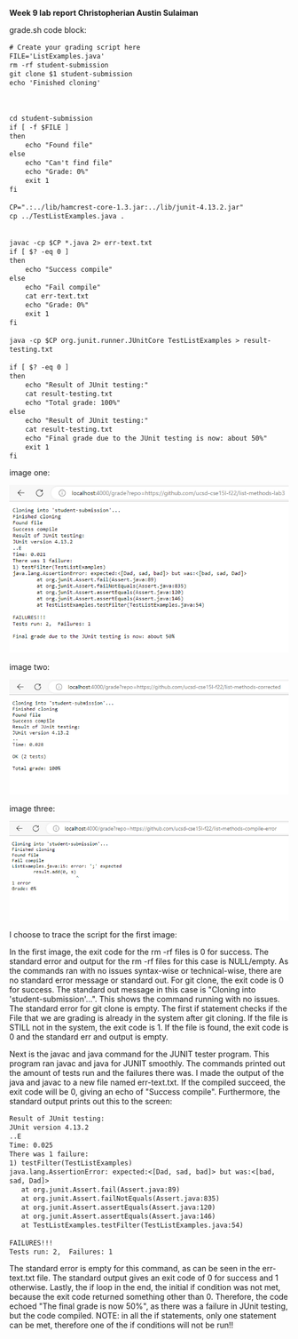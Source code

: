 **Week 9 lab report Christopherian Austin Sulaiman**

grade.sh code block:
```
# Create your grading script here
FILE='ListExamples.java'
rm -rf student-submission
git clone $1 student-submission
echo 'Finished cloning'



cd student-submission
if [ -f $FILE ]
then
    echo "Found file"
else
    echo "Can't find file"
    echo "Grade: 0%"
    exit 1
fi

CP=".:../lib/hamcrest-core-1.3.jar:../lib/junit-4.13.2.jar"
cp ../TestListExamples.java .


javac -cp $CP *.java 2> err-text.txt
if [ $? -eq 0 ]
then
    echo "Success compile"
else
    echo "Fail compile"
    cat err-text.txt
    echo "Grade: 0%"
    exit 1
fi

java -cp $CP org.junit.runner.JUnitCore TestListExamples > result-testing.txt

if [ $? -eq 0 ]
then
    echo "Result of JUnit testing:"
    cat result-testing.txt
    echo "Total grade: 100%"
else
    echo "Result of JUnit testing:"
    cat result-testing.txt
    echo "Final grade due to the JUnit testing is now: about 50%"
    exit 1
fi
```
image one:

![Alt text](1st.png)


image two:

![Alt text](2nd.png)

image three:

![Alt text](3rd.png)




I choose to trace the script for the first image:



In the first image, the exit code for the rm -rf files is 0 for success. The standard error and output for the rm -rf files for this case is NULL/empty. As the commands ran with no issues syntax-wise or technical-wise, there are no standard error message or standard out. For git clone, the exit code is 0 for success. The standard out message in this case is "Cloning into 'student-submission'...". This shows the command running with no issues. The standard error for git clone is empty. The first if statement checks if the File that we are grading is already in the system after git cloning. If the file is STILL not in the system, the exit code is 1. If the file is found, the exit code is 0 and the standard err and output is empty. 

Next is the javac and java command for the JUNIT tester program. This program ran javac and java for JUNIT smoothly. The commands printed out the amount of tests run and the failures there was. I made the output of the java and javac to a new file named err-text.txt. If the compiled succeed, the exit code will be 0, giving an echo of "Success compile". Furthermore, the standard output prints out this to the screen:
 ```
Result of JUnit testing:
JUnit version 4.13.2
..E
Time: 0.025
There was 1 failure:
1) testFilter(TestListExamples)
java.lang.AssertionError: expected:<[Dad, sad, bad]> but was:<[bad, sad, Dad]>
	at org.junit.Assert.fail(Assert.java:89)
	at org.junit.Assert.failNotEquals(Assert.java:835)
	at org.junit.Assert.assertEquals(Assert.java:120)
	at org.junit.Assert.assertEquals(Assert.java:146)
	at TestListExamples.testFilter(TestListExamples.java:54)

FAILURES!!!
Tests run: 2,  Failures: 1
```
The standard error is empty for this command, as can be seen in the err-text.txt file. The standard output gives an exit code of 0 for success and 1 otherwise. Lastly, the if loop in the end, the initial if condition was not met, because the exit code returned something other than 0. Therefore, the code echoed "The final grade is now 50%", as there was a failure in JUnit testing, but the code compiled. NOTE: in all the if statements, only one statement can be met, therefore one of the if conditions will not be run!!

